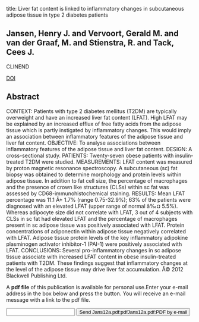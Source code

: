 title: Liver fat content is linked to inflammatory changes in subcutaneous adipose tissue in type 2 diabetes patients

## Jansen, Henry J. and Vervoort, Gerald M. and van der Graaf, M. and Stienstra, R. and Tack, Cees J.
CLINEND

<a href="https://doi.org/10.1111/cen.12105">DOI</a>

## Abstract
CONTEXT: Patients with type 2 diabetes mellitus (T2DM) are typically overweight and have an increased liver fat content (LFAT). High LFAT may be explained by an increased efflux of free fatty acids from the adipose tissue which is partly instigated by inflammatory changes. This would imply an association between inflammatory features of the adipose tissue and liver fat content. OBJECTIVE: To analyse associations between inflammatory features of the adipose tissue and liver fat content. DESIGN: A cross-sectional study. PATIENTS: Twenty-seven obese patients with insulin-treated T2DM were studied. MEASUREMENTS: LFAT content was measured by proton magnetic resonance spectroscopy. A subcutaneous (sc) fat biopsy was obtained to determine morphology and protein levels within adipose tissue. In addition to fat cell size, the percentage of macrophages and the presence of crown like structures (CLSs) within sc fat was assessed by CD68-immunohistochemical staining. RESULTS: Mean LFAT percentage was 11.1 Â± 1.7% (range 0.75-32.9%); 63% of the patients were diagnosed with an elevated LFAT (upper range of normal â‰¤ 5.5%). Whereas adipocyte size did not correlate with LFAT, 3 out of 4 subjects with CLSs in sc fat had elevated LFAT and the percentage of macrophages present in sc adipose tissue was positively associated with LFAT. Protein concentrations of adiponectin within adipose tissue negatively correlated with LFAT. Adipose tissue protein levels of the key inflammatory adipokine plasminogen activator inhibitor-1 (PAI-1) were positively associated with LFAT. CONCLUSIONS: Several pro-inflammatory changes in sc adipose tissue associate with increased LFAT content in obese insulin-treated patients with T2DM. These findings suggest that inflammatory changes at the level of the adipose tissue may drive liver fat accumulation. Â© 2012 Blackwell Publishing Ltd.

A <b>pdf file</b> of this publication is available for personal use.Enter your e-mail address in the box below and press the button. You will receive an e-mail message with a link to the pdf file.
<form action="sender.php">  <input type="text" name="email">  <input type="submit" value="Send Jans12a.pdf:pdfJans12a.pdf:PDF by e-mail"></form>